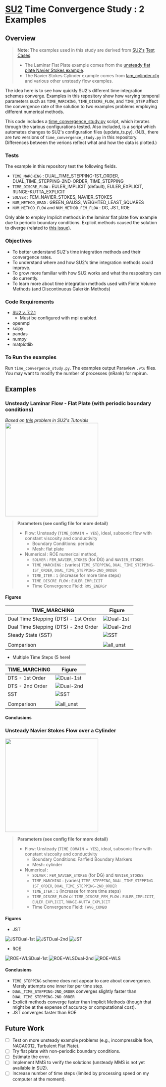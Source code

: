 # [SU2](https://su2code.github.io/) Time Convergence Study : 2 Examples


## Overview
> **Note**: The examples used in this study are derived from [SU2's](https://github.com/su2code/SU2) [Test Cases](https://github.com/su2code/SU2/tree/master/TestCases). 
> - The Laminar Flat Plate example comes from the [unsteady flat plate Navier Stokes example](https://github.com/su2code/SU2/blob/master/TestCases/navierstokes/flatplate/lam_flatplate_unst.cfg).
> - The Navier Stokes Cylinder example comes from [lam_cylinder.cfg](https://github.com/su2code/SU2/blob/master/TestCases/navierstokes/cylinder/lam_cylinder.cfg) and various other unsteady flow examples.

The idea here is to see how quickly SU2's different time integration schemes converge. Examples in this repository show how varying temporal parameters such as `TIME_MARCHING`, `TIME_DISCRE_FLOW`, and `TIME_STEP` affect the convergence rate of the solution to two examples problems employing different numerical methods. 

This code includes a [time_convergence_study.py](https://github.com/clmurphey/su2_time_conv/blob/main/lam_flatplate/time_convergence_study.py) script, which iterates through the various configurations tested.  Also included, is a script which automates changes to SU2's configuration files (update_ts.py). (N.B., there are two versions of `time_convergence_study.py` in this repository. Differences between the verions reflect what and how the data is plotted.)

### Tests
The example in this repository test the following fields. 
- `TIME_MARCHING` : DUAL_TIME_STEPPING-1ST_ORDER, DUAL_TIME_STEPPING-2ND-ORDER, TIME_STEPPING
- `TIME_DISCRE_FLOW` : EULER_IMPLICIT (default), EULER_EXPLICIT, RUNGE-KUTTA_EXPLICIT 
- `SOLVER` : FEM_NAVIER_STOKES, NAVIER_STOKES
- `NUM_METHOD_GRAD` : GREEN_GAUSS, WEIGHTED_LEAST_SQUARES
- `NUM_METHOD_FLOW` and `NUM_METHOD_FEM_FLOW` : DG, JST, ROE

Only able to employ Implicit methods in the laminar flat plate flow example due to periodic boundary conditions. Explicit methods caused the solution to diverge (related to [this issue](https://github.com/su2code/SU2/issues/1090)). 

### Objectives
- To better understand SU2's time integration methods and their convergence rates.
- To understand where and how SU2's time integration methods could improve.
- To grow more familiar with how SU2 works and what the respository can do currently.
- To learn more about time integration methods used with Finite Volume Methods (and Discontinuous Galerkin Methods)

### Code Requirements
- [SU2 v. 7.2.1](https://su2code.github.io/docs_v7/Installation/)
  - Must be configured with mpi enabled. 
- openmpi
- scipy
- pandas
- numpy
- matplotlib

### To Run the examples
Run `time_convergence_study.py`. The examples output Paraview `.vtu` files. You may want to modify the number of processes (nRank) for mpirun. 


## Examples

### Unsteady Laminar Flow - Flat Plate (with periodic boundary conditions)
*Based on [this](https://su2code.github.io/tutorials/Laminar_Flat_Plate/) problem in SU2's Tutorials*
<img src="https://user-images.githubusercontent.com/37432497/145163560-8869c788-4c6a-4226-b779-c12653db8b87.png" height="300" />


> **Parameters (see config file for more detail)**
> - Flow: Unsteady (`TIME_DOMAIN = YES`), ideal, subsonic flow with constant viscosity and conductivity
>   - Boundary Conditions: periodic
>   - Mesh: flat plate
> - Numerical : ROE numerical method, 
>   - `SOLVER` : `FEM_NAVIER_STOKES` (for DG) and `NAVIER_STOKES` 
>   - `TIME_MARCHING` : (varies) `TIME_STEPPING`, `DUAL_TIME_STEPPING-1ST_ORDER`, `DUAL_TIME_STEPPING-2ND_ORDER`
>   - `TIME_ITER` : `1` (increase for more time steps)
>   - `TIME_DISCRE_FLOW` : `EULER_IMPLICIT` 
>   - Time Convergence Field: `RMS_ENERGY`

#### Figures
|TIME_MARCHING| Figure|
|-------------|-------|
|Dual Time Stepping (DTS) - 1st Order |![Dual-1st](https://user-images.githubusercontent.com/37432497/145166661-e5f6dadf-dd91-4641-bd70-cb69d6c7da50.png) |
|Dual Time Stepping (DTS) - 2nd Order| ![Dual-2nd](https://user-images.githubusercontent.com/37432497/145166680-a6054f73-98e0-418f-84d9-cfbf8aad31f9.png)|
|Steady State (SST)|![SST](https://user-images.githubusercontent.com/37432497/145166699-a084e3f6-8e58-4f12-98ad-5414fecf02ce.png)|
| | |
| Comparison | ![all_unst](https://user-images.githubusercontent.com/37432497/145166734-7e387dbe-8590-49a8-aec7-bd24cdb617f5.png)|


- Multiple Time Steps (5 here)

|TIME_MARCHING| Figure|
|-------------|-------|
|DTS - 1st Order| ![Dual-1st](https://user-images.githubusercontent.com/37432497/145167788-e85ab424-c954-4f8c-8d4e-9e67ab3c7b86.png) |
|DTS - 2nd Order|![Dual-2nd](https://user-images.githubusercontent.com/37432497/145167813-141030af-aab7-47a1-8c3e-7855c4605fe7.png) |
|SST            | ![SST](https://user-images.githubusercontent.com/37432497/145167882-f81cdb30-4f63-4309-b076-820c66a1dcad.png)|
|               |   |
| Comparison | ![all_unst](https://user-images.githubusercontent.com/37432497/145167900-8845e475-21bd-4360-abb6-a809f5b20e21.png)|


#### Conclusions

### Unsteady Navier Stokes Flow over a Cylinder
<img src="https://user-images.githubusercontent.com/37432497/145163342-9eda0bae-e2b6-42cb-af65-191c81d1895d.png" height="300" />

> **Parameters (see config file for more detail)**
> - Flow: Unsteady (`TIME_DOMAIN = YES`), ideal, subsonic flow with constant viscosity and conductivity
>   - Boundary Conditions: Farfield Boundary Markers
>   - Mesh: cylinder
> - Numerical : 
>   - `SOLVER` : `FEM_NAVIER_STOKES` (for DG) and `NAVIER_STOKES` 
>   - `TIME_MARCHING` : (varies) `TIME_STEPPING`, `DUAL_TIME_STEPPING-1ST_ORDER`, `DUAL_TIME_STEPPING-2ND_ORDER`
>   - `TIME_ITER` : `1` (increase for more time steps)
>   - `TIME_DISCRE_FLOW` or `TIME_DISCRE_FEM_FLOW` : `EULER_IMPLICIT`, `EULER_EXPLICIT`, `RUNGE-KUTTA_EXPLICIT`
>   - Time Convergence Field: `TAVG_COMBO`

#### Figures
- JST

![JSTDual-1st](https://user-images.githubusercontent.com/37432497/145165175-8e3b8489-0bfc-4d31-b68a-9f986128ab05.png)
![JSTDual-2nd](https://user-images.githubusercontent.com/37432497/145165205-6a97d088-b2c5-48a5-870c-664ad8bc3700.png)
![JST](https://user-images.githubusercontent.com/37432497/145165950-8ad9f05d-f9ca-45bf-a727-1dd9dddd2e25.png)

- ROE

![ROE+WLSDual-1st](https://user-images.githubusercontent.com/37432497/145165229-4f31e0ee-297b-44d1-850e-972d2b9d8d1c.png)
![ROE+WLSDual-2nd](https://user-images.githubusercontent.com/37432497/145165252-e998184f-0610-4fe2-a6d7-6ae031dac3c3.png)
![ROE+WLS](https://user-images.githubusercontent.com/37432497/145165924-90adf8c5-3f89-4d39-a8f6-c01be730dae1.png)

 
#### Conclusions
- `TIME_STEPPING` scheme does not appear to care about convergence. Merely attempts one inner iter per time step. 
- `DUAL_TIME_STEPPING-2ND_ORDER` converges slightly faster than `DUAL_TIME_STEPPING-2ND_ORDER`
- Explicit methods converge faster than Implicit Methods (though that might be at the expense of accuracy or computational cost). 
- JST converges faster than ROE



## Future Work
- [ ] Test on more unsteady example problems (e.g., incompressible flow, NACA0012, Turbulent Flat Plate).
- [ ] Try flat plate with non-periodic boundary conditions.
- [ ] Estimate the error.
- [ ] Implement MMS to verify the solutions (unsteady MMS is not yet available in SU2).
- [ ] Increase number of time steps (limited by processing speed on my computer at the moment). 
